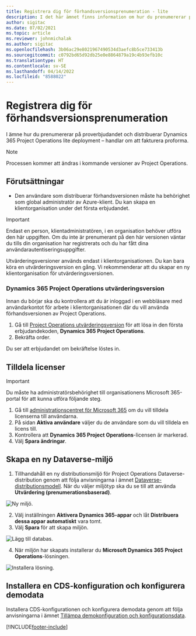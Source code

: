 ```yaml
---
title: Registrera dig för förhandsversionsprenumeration - lite
description: I det här ämnet finns information om hur du prenumererar på och distribuerar Project Operations enkel distribution – avtal till proforma-fakturering.
author: sigitac
ms.date: 07/02/2021
ms.topic: article
ms.reviewer: johnmichalak
ms.author: sigitac
ms.openlocfilehash: 3b06ac29e8021967490534d3aefc8b5ce733413b
ms.sourcegitcommit: c0792bd65d92db25e0e8864879a19c4b93efb10c
ms.translationtype: HT
ms.contentlocale: sv-SE
ms.lasthandoff: 04/14/2022
ms.locfileid: "8588022"
---
```

# <a name="sign-up-for-a-preview-subscription---lite"></a>Registrera dig för förhandsversionsprenumeration 

I ämne hur du prenumererar på proverbjudandet och distribuerar Dynamics 365 Project Operations lite deployment – handlar om att fakturera proforma.

> [!NOTE]
> Processen kommer att ändras i kommande versioner av Project Operations.

## <a name="prerequisites"></a>Förutsättningar
- Den användare som distribuerar förhandsversionen måste ha behörighet som global administratör av Azure-klient. Du kan skapa en klientorganisation under det första erbjudandet.

> [!IMPORTANT]
> Endast en person, klientadministratören, i en organisation behöver utföra den här uppgiften. Om du inte är prenumerant på den här versionen väntar du tills din organisation har registrerats och du har fått dina användarautentiseringsuppgifter.
> 
> Utvärderingsversioner används endast i klientorganisationen. Du kan bara köra en utvärderingsversion en gång. Vi rekommenderar att du skapar en ny klientorganisation för utvärderingsversionen.

### <a name="dynamics-365-project-operations-trial"></a>Dynamics 365 Project Operations utvärderingsversion 

Innan du börjar ska du kontrollera att du är inloggad i en webbläsare med användarkontot för arbete i klientorganisationen där du vill använda förhandsversionen av Project Operations.

1. Gå till [Project Operations utvärderingsversion](https://aka.ms/try-po) för att lösa in den första erbjudandekoden, **Dynamics 365 Project Operations**.
2. Bekräfta order.

  Du ser att erbjudandet om bekräftelse löstes in.

## <a name="assign-licenses"></a>Tilldela licenser

> [!IMPORTANT]
> Du måste ha administratörsbehörighet till organisationens Microsoft 365-portal för att kunna utföra följande steg.


1. Gå till [administrationscentret för Microsoft 365](https://portal.office.com/) om du vill tilldela licenserna till användarna.
2. På sidan **Aktiva användare** väljer du de användare som du vill tilldela en licens till.
3. Kontrollera att **Dynamics 365 Project Operations**-licensen är markerad. 
4. Välj **Spara ändringar**.

## <a name="create-a-new-dataverse-environment"></a>Skapa en ny Dataverse-miljö

1. Tillhandahåll en ny distributionsmiljö för Project Operations Dataverse-distribution genom att följa anvisningarna i ämnet [Dataverse-distributionsmodell](lite-deployment.md). När du väljer miljötyp ska du se till att använda **Utvärdering (prenumerationsbaserad)**.

  ![Ny miljö.](./media/19CreateEnvironment.png)

2. Välj inställningen **Aktivera Dynamics 365-appar** och låt **Distribuera dessa appar automatiskt** vara tomt.  
3. Välj **Spara** för att skapa miljön.

  ![Lägg till databas.](./media/20CreateEnvironment1.png)

4. När miljön har skapats installerar du **Microsoft Dynamics 365 Project Operations**-lösningen. 

![Installera lösning.](./media/21InstallSolution.png)

## <a name="install-a-cds-configuration-and-setup-demo-data"></a>Installera en CDS-konfiguration och konfigurera demodata

Installera CDS-konfigurationen och konfigurera demodata genom att följa anvisningarna i ämnet [Tillämpa demokonfiguration och konfigurationsdata](lite-apply-demo-setup-config-data.md).


[!INCLUDE[footer-include](../includes/footer-banner.md)]
